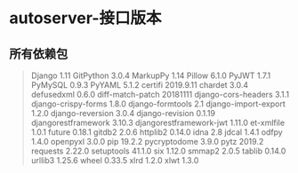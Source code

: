 # autoserver-接口版本
## 所有依赖包
>Django	1.11
>GitPython	3.0.4
>MarkupPy	1.14
>Pillow	6.1.0
>PyJWT	1.7.1
>PyMySQL	0.9.3
>PyYAML	5.1.2
>certifi	2019.9.11
>chardet	3.0.4
>defusedxml	0.6.0
>diff-match-patch	20181111
>django-cors-headers	3.1.1
>django-crispy-forms	1.8.0
>django-formtools	2.1
>django-import-export	1.2.0
>django-reversion	3.0.4
>django-revision	0.1.19
>djangorestframework	3.10.3
>djangorestframework-jwt	1.11.0
>et-xmlfile	1.0.1
>future	0.18.1
>gitdb2	2.0.6
>httplib2	0.14.0
>idna	2.8
>jdcal	1.4.1
>odfpy	1.4.0
>openpyxl	3.0.0
>pip	19.2.2
>pycryptodome	3.9.0
>pytz	2019.2
>requests	2.22.0
>setuptools	41.1.0
>six	1.12.0
>smmap2	2.0.5
>tablib	0.14.0
>urllib3	1.25.6
>wheel	0.33.5
>xlrd	1.2.0
>xlwt	1.3.0